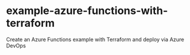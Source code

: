 # example-azure-functions-with-terraform
Create an Azure Functions example with Terraform and deploy via Azure DevOps
